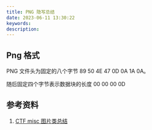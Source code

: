 ```yaml
---
title: PNG 隐写总结
date: 2023-06-11 13:30:22
keywords:
description:
---
```


## Png 格式

PNG 文件头为固定的八个字节 89 50 4E 47 0D 0A 1A 0A。

随后固定四个字节表示数据块的长度 00 00 00 0D

## 参考资料

1. [CTF misc 图片类总结](https://blog.csdn.net/Hardworking666/article/details/120932217)
